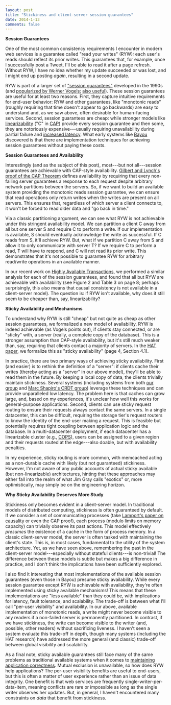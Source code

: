 ```yaml
---
layout: post
title: "Stickiness and client-server session guarantees"
date: 2014-1-13
comments: false
---
```


**Session Guarantees**

One of the most common consistency requirements I encounter in modern
web services is a guarantee called "read your writes" (RYW): each
user's reads should reflect its prior writes. This guarantees that,
for example, once I successfully post a Tweet, I'll be able to read it
after a page refresh. Without RYW, I have no idea whether my update
succeeded or was lost, and I might end up posting *again*, resulting
in a second update.

RYW is part of a larger set of ["session
guarantees"](http://www.cs.utexas.edu/~lorenzo/corsi/cs380d/papers/SessionGuaranteesBayou.pdf)
developed in the 1990s (and [popularized by Werner Vogels](http://queue.acm.org/detail.cfm?id=1466448); [also useful](http://pages.cs.wisc.edu/~cs739-1/papers/consistencybaseball.pdf)). These session guarantees are useful for at least two
reasons. First, they capture intuitive requirements for end-user
behavior: RYW and other guarantees, like "monotonic reads" (roughly
requiring that time doesn't appear to go backwards) are easy to
understand and, as we saw above, often desirable for human-facing services. Second,
session guarantees are cheap: while stronger models like
[linearizability](http://en.wikipedia.org/wiki/Linearizability) ("C"
in [CAP](http://henryr.github.io/cap-faq/)) provide every session
guarantee and then some, they are notoriously expensive---usually
requiring unavailability during partial failure and [increased
latency](http://cs-www.cs.yale.edu/homes/dna/papers/abadi-pacelc.pdf). What
early systems like
[Bayou](http://zoo.cs.yale.edu/classes/cs422/2013/bib/terry95managing.pdf)
discovered is that there are implementation techniques for achieving
session guarantees without paying these costs.

**Session Guarantees and Availability**

Interestingly (and as the subject of this post), most---but not
all---session guarantees are achievable with CAP-style
availability. [Gilbert and Lynch's proof of the CAP
Theorem](http://lpd.epfl.ch/sgilbert/pubs/BrewersConjecture-SigAct.pdf)
defines availability by requiring that every non-failing server
guarantees a response to each request despite arbitrary network
partitions between the servers. So, if we want to build an available
system providing the monotonic reads session guarantee, we can ensure
that read operations only return writes when the writes are present on
all servers. This ensures that, regardless of which server a client
connects to, it won't be forced to read older data and "go back in time."

Via a classic partitioning argument, we can see what RYW is not
achievable under this stringent availability model. We can partition a
client C away from all but one server S and require C to perform a
write. If our implementation is available, S should eventually
acknowledge the write as successful. If C reads from S, it'll achieve
RYW. But, what if we partition C away from S and allow it to only
communicate with server T? If we require C to perform a read, T will
have to respond, and C will not read its prior write. This demonstrates
that it's not possible to guarantee RYW for arbitrary read/write
operations in an available manner.

In our recent work on [Highly Available
Transactions](http://www.bailis.org/papers/hat-vldb2014.pdf), we
performed a similar analysis for each of the session guarantees, and
found that all but RYW are achievable with availability (see Figure 2
and Table 3 on page 8; perhaps surprisingly, this also means that
causal consistency is not available in a client-server model). The
question is: if RYW isn't available, why does it still seem to be
cheaper than, say, linearizability?

**Sticky Availability and Mechanisms**

To understand why RYW is still "cheap" but not quite as cheap as other
session guarantees, we formalized a new model of availability. RYW is
indeed achievable (as Vogels points out), if clients stay connected,
or are "sticky" with, a server (really, a complete copy of the
database). This is a stronger assumption than CAP-style availability,
but it's still much weaker than, say, requiring that clients contact a
majority of servers. In the [HAT
paper](http://www.bailis.org/papers/hat-vldb2014.pdf), we formalize
this as "sticky availability" (page 4, Section 4.1).

In practice, there are two primary ways of achieving sticky
availability. First (and easier) is to rethink the definition of a
"server": if clients cache their writes (thereby acting as a "server"
in our above model), they'll be able to read them in the future. By
keeping a local copy of data, the clients trivially maintain
stickiness. Several systems (including systems from both [our
group](http://www.bailis.org/papers/bolton-sigmod2013.pdf) and [Marc
Shapiro's CRDT group](http://arxiv.org/pdf/1310.3107.pdf)) leverage
these techniques and can provide unparalleled low latency. The problem
here is that caches can grow large, and, based on my experiences, it's
unclear how well this works for general-purpose applications. Second,
clients can use sticky request routing to ensure their requests always
contact the same servers. In a single datacenter, this can be
difficult, requiring the storage tier's request routers to know the
identity of the end-user making a request. This is feasible but
potentially requires tight coupling between application logic and the
database. In a multi-datacenter deployment, if each datacenter has a
linearizable cluster (e.g.,
[COPS](http://www-users.cselabs.umn.edu/classes/Fall-2012/csci8980-2/papers/cops.pdf)),
users can be assigned to a given region and their requests routed at
the edge---also doable, but with availability penalties.

In my experience, sticky routing is more common, with memcached acting
as a non-durable cache with likely (but not guaranteed)
stickiness. However, I'm not aware of any public accounts of actual
sticky available (but non-linearizable) architectures, hinting that
these approaches may either fall into the realm of what Jim Gray calls
"exotics" or, more optimistically, may simply be on the engineering horizon.

**Why Sticky Availability Deserves More Study**

Stickiness only becomes evident in a client-server model. In
traditional models of distributed computing, stickiness is often
guaranteed by default. If we consider a set of communicating processes
(take [Lamport's paper on
causality](http://www.cs.utexas.edu/users/lorenzo/corsi/cs380d/papers/time-clocks.pdf)
or even the CAP proof), each process (modulo limits on memory
capacity) can trivially observe its past actions. This model
effectively *presumes* the existence of a cache in the form of process
memory. In a classic client-server model, the server is often tasked
with maintaining the client's state. This is, in most cases,
fundamental to the utility of the system architecture. Yet, as we have
seen above, remembering the past in the client-server
model---especially without stateful clients---is non-trivial! The
difference between these models is subtle but makes a big difference
in practice, and I don't think the implications have been sufficiently
explored.

I also find it interesting that most implementations of the available
session guarantees (even those in Bayou) presume sticky
availability. While every session guarantee except RYW is achievable
with availability, they're often implemented using sticky available
mechanisms! This means that these implementations are "less available"
than they could be, with implications for latency, fault tolerance,
and scalability. The trade-off is between what I'll call "per-user
visibility" and availability. In our above, available implementation
of monotonic reads, a write might never become visible to any readers
if a non-failed server is permanently partitioned. In contrast, if we
have stickiness, the write can become visible to the writer (and,
possible, other readers) without sacrificing liveness. I haven't seen
a system evaluate this trade-off in depth, though many systems
(including the HAT research) have addressed the more general (and
classic) trade-off between global visibility and scalability.

As a final note, sticky available guarantees still face many of the
same problems as traditional available systems when it comes to
[maintaining application
correctness](http://www.youtube.com/watch?v=_rAdJkAbGls). Mutual
exclusion is unavailable, so how does RYW help applications? The
per-user visibility benefits are useful to end-users, but this is
often a matter of user experience rather than an issue of data
integrity. One benefit is that web services are frequently
single-writer-per-data-item, meaning conflicts are rare or impossible
as long as the single writer observes her updates. But, in general, I
haven't encountered many constraints on *data* that benefit from stickiness.